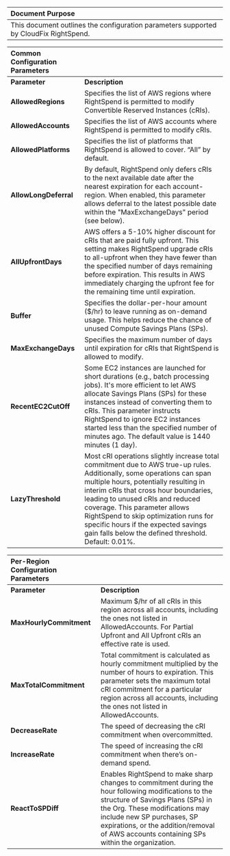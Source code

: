 

| Document Purpose |
| :---- |
| This document outlines the configuration parameters supported by CloudFix RightSpend. |

| Common Configuration Parameters |  |
| :---- | :---- |
| **Parameter** | **Description** |
| **AllowedRegions** | Specifies the list of AWS regions where RightSpend is permitted to modify Convertible Reserved Instances (cRIs). |
| **AllowedAccounts** | Specifies the list of AWS accounts where RightSpend is permitted to modify cRIs. |
| **AllowedPlatforms** | Specifies the list of platforms that RightSpend is allowed to cover. “All” by default. |
| **AllowLongDeferral** | By default, RightSpend only defers cRIs  to the next available date after the nearest expiration for each account-region. When enabled, this parameter allows deferral to the latest possible date within the "MaxExchangeDays" period (see below). |
| **AllUpfrontDays** | AWS offers a 5-10% higher discount for cRIs that are paid fully upfront. This setting makes RightSpend upgrade cRIs to all-upfront when they have fewer than the specified number of days remaining before expiration. This results in AWS immediately charging the upfront fee for the remaining time until expiration. |
| **Buffer** | Specifies the dollar-per-hour amount ($/hr) to leave running as on-demand usage. This helps reduce the chance of unused Compute Savings Plans (SPs). |
| **MaxExchangeDays** | Specifies the maximum number of days until expiration for cRIs that RightSpend is allowed to modify. |
| **RecentEC2CutOff** | Some EC2 instances are launched for short durations (e.g., batch processing jobs). It's more efficient to let AWS allocate Savings Plans (SPs) for these instances instead of converting them to cRIs. This parameter instructs RightSpend to ignore EC2 instances started less than the specified number of minutes ago. The default value is 1440 minutes (1 day). |
| **LazyThreshold** | Most cRI operations slightly increase total commitment due to AWS true-up rules. Additionally, some operations can span multiple hours, potentially resulting in interim cRIs that cross hour boundaries, leading to unused cRIs and reduced coverage. This parameter allows RightSpend to skip optimization runs for specific hours if the expected savings gain falls below the defined threshold. Default: 0.01%. |

| Per-Region Configuration Parameters |  |
| :---- | :---- |
| **Parameter** | **Description** |
| **MaxHourlyCommitment** | Maximum $/hr of all cRIs in this region across all accounts, including the ones not listed in AllowedAccounts. For Partial Upfront and All Upfront cRIs an effective rate is used. |
| **MaxTotalCommitment** | Total commitment is calculated as hourly commitment multiplied by the number of hours to expiration. This parameter sets the maximum total cRI commitment for a particular region across all accounts, including the ones not listed in AllowedAccounts.  |
| **DecreaseRate** | The speed of decreasing the cRI commitment when overcommitted. |
| **IncreaseRate** | The speed of increasing the cRI commitment when there’s on-demand spend. |
| **ReactToSPDiff** | Enables RightSpend to make sharp changes to commitment during the hour following modifications to the structure of Savings Plans (SPs) in the Org. These modifications may include new SP purchases, SP expirations, or the addition/removal of AWS accounts containing SPs within the organization. |

